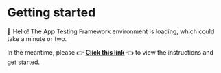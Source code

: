 # Getting started

👋 Hello! The App Testing Framework environment is loading, which could take a minute or two.

In the meantime, please 👉 **[Click this link](./CODESPACES_WELCOME.md)** 👈 to view the instructions and get started.
